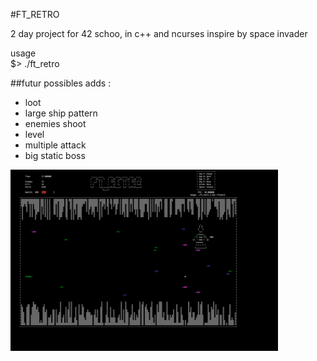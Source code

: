 #FT_RETRO

2 day project for 42 schoo, in c++ and ncurses inspire by space invader

usage <br/>
    $>  ./ft_retro

##futur possibles adds :
  - loot
  - large ship pattern
  - enemies shoot
  - level
  - multiple attack
  - big static boss
  
<img align="center" z_index=1000 src="https://github.com/DevRaph/divers/blob/master/spaceRetro/FT_RETRO.png" width="85%" />

